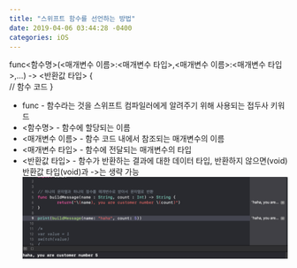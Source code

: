 ```yaml
---
title: "스위프트 함수를 선언하는 방법"
date: 2019-04-06 03:44:28 -0400
categories: iOS
---
```

func<함수명>(<매개변수 이름>:<매개변수 타입>,<매개변수 이름>:<매개변수 타입>,...) -> <반환값 타입> {
<br>
// 함수 코드
}
<br>
- func - 함수라는 것을 스위프트 컴파일러에게 알려주기 위해 사용되는 접두사 키워드
- <함수명> - 함수에 할당되는 이름
- <매개변수 이름> - 함수 코드 내에서 참조되는 매개변수의 이름
- <매개변수 타입> - 함수에 전달되는 매개변수의 타입
- <반환값 타입> - 함수가 반환하는 결과에 대한 데이터 타입, 반환하지 않으면(void) 반환값 타입(void)과 ->는 생략 가능
![function](/img/function.png)
